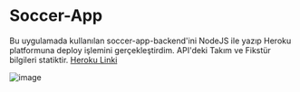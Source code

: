 # Soccer-App
Bu uygulamada kullanılan soccer-app-backend'ini NodeJS ile yazıp Heroku platformuna deploy işlemini gerçekleştirdim. API'deki Takım ve Fikstür bilgileri statiktir.
<a href="http://soccer-app-backend.herokuapp.com/" traget="_blank">Heroku Linki</a>

![image](https://user-images.githubusercontent.com/49796926/107877743-489dde00-6edf-11eb-82c5-91148753420c.png)
